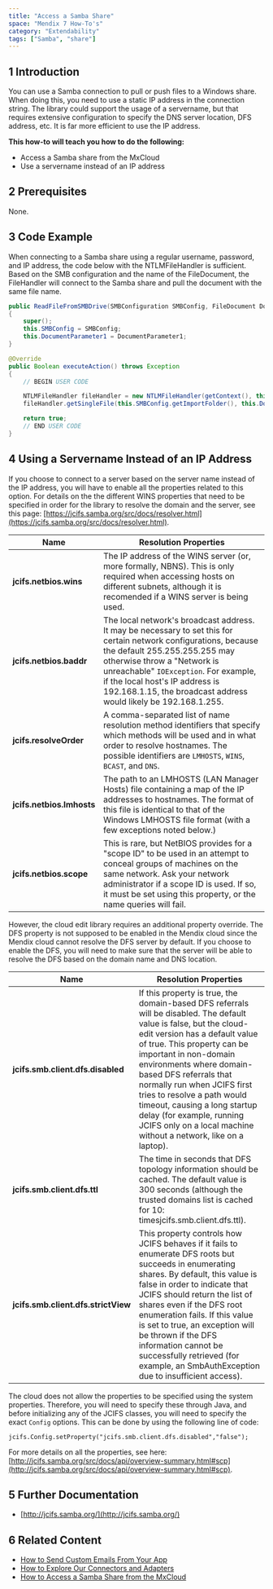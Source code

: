 ```yaml
---
title: "Access a Samba Share"
space: "Mendix 7 How-To's"
category: "Extendability"
tags: ["Samba", "share"]
---
```


## 1 Introduction

You can use a Samba connection to pull or push files to a Windows share. When doing this, you need to use a static IP address in the connection string. The library could support the usage of a servername, but that requires extensive configuration to specify the DNS server location, DFS address, etc. It is far more efficient to use the IP address.

**This how-to will teach you how to do the following:**

* Access a Samba share from the MxCloud
* Use a servername instead of an IP address

## 2 Prerequisites

None.

## 3 Code Example

When connecting to a Samba share using a regular username, password, and IP address, the code below with the NTLMFileHandler is sufficient. Based on the SMB configuration and the name of the FileDocument, the FileHandler will connect to the Samba share and pull the document with the same file name.

```java
public ReadFileFromSMBDrive(SMBConfiguration SMBConfig, FileDocument DocumentParameter1)
{
    super();
    this.SMBConfig = SMBConfig;
    this.DocumentParameter1 = DocumentParameter1;
}

@Override
public Boolean executeAction() throws Exception
{
    // BEGIN USER CODE

    NTLMFileHandler fileHandler = new NTLMFileHandler(getContext(), this.SMBConfig.getDomainName(), this.SMBConfig.getUsername(), this.SMBConfig.getPassword());
    fileHandler.getSingleFile(this.SMBConfig.getImportFolder(), this.DocumentParameter1.getName(getContext()), this.DocumentParameter1.getMendixObject(), this.DocumentParameter1.getDeleteAfterDownload());;

    return true;
    // END USER CODE
}
```

## 4 Using a Servername Instead of an IP Address

If you choose to connect to a server based on the server name instead of the IP address, you will have to enable all the properties related to this option. For details on the the different WINS properties that need to be specified in order for the library to resolve the domain and the server, see this page: [https://jcifs.samba.org/src/docs/resolver.html](https://jcifs.samba.org/src/docs/resolver.html).

| Name | Resolution Properties |
| --- | --- |
| **jcifs.netbios.wins** | The IP address of the WINS server (or, more formally, NBNS). This is only required when accessing hosts on different subnets, although it is recomended if a WINS server is being used. |
| **jcifs.netbios.baddr** | The local network's broadcast address. It may be necessary to set this for certain network configurations, because the default 255.255.255.255 may otherwise throw a "Network is unreachable" `IOException`. For example, if the local host's IP address is 192.168.1.15, the broadcast address would likely be 192.168.1.255. |
| **jcifs.resolveOrder** | A comma-separated list of name resolution method identifiers that specify which methods will be used and in what order to resolve hostnames. The possible identifiers are `LMHOSTS`, `WINS`, `BCAST`, and `DNS`. |
| **jcifs.netbios.lmhosts** | The path to an LMHOSTS (LAN Manager Hosts) file containing a map of the IP addresses to hostnames. The format of this file is identical to that of the Windows LMHOSTS file format (with a few exceptions noted below.) |
| **jcifs.netbios.scope** | This is rare, but NetBIOS provides for a "scope ID" to be used in an attempt to conceal groups of machines on the same network. Ask your network administrator if a scope ID is used. If so, it must be set using this property, or the name queries will fail. |

However, the cloud edit library requires an additional property override. The DFS property is not supposed to be enabled in the Mendix cloud since the Mendix cloud cannot resolve the DFS server by default. If you choose to enable the DFS, you will need to make sure that the server will be able to resolve the DFS based on the domain name and DNS location.

| Name | Resolution Properties |
| --- | --- |
| **jcifs.smb.client.dfs.disabled** | If this property is true, the domain-based DFS referrals will be disabled. The default value is false, but the cloud-edit version has a default value of true. This property can be important in non-domain environments where domain-based DFS referrals that normally run when JCIFS first tries to resolve a path would timeout, causing a long startup delay (for example, running JCIFS only on a local machine without a network, like on a laptop). |
| **jcifs.smb.client.dfs.ttl** | The time in seconds that DFS topology information should be cached. The default value is 300 seconds (although the trusted domains list is cached for 10: timesjcifs.smb.client.dfs.ttl). |
| **jcifs.smb.client.dfs.strictView** | This property controls how JCIFS behaves if it fails to enumerate DFS roots but succeeds in enumerating shares. By default, this value is false in order to indicate that JCIFS should return the list of shares even if the DFS root enumeration fails. If this value is set to true, an exception will be thrown if the DFS information cannot be successfully retrieved (for example, an SmbAuthException due to insufficient access). |

The cloud does not allow the properties to be specified using the system properties. Therefore, you will need to specify these through Java, and before initializing any of the JCIFS classes, you will need to specify the exact `Config` options. This can be done by using the following line of code:

```
jcifs.Config.setProperty("jcifs.smb.client.dfs.disabled","false");
```
For more details on all the properties, see here: [http://jcifs.samba.org/src/docs/api/overview-summary.html#scp](http://jcifs.samba.org/src/docs/api/overview-summary.html#scp).

## 5 Further Documentation

*   [http://jcifs.samba.org/](http://jcifs.samba.org/)

## 6 Related Content

* [How to Send Custom Emails From Your App](send-custom-emails-from-your-app)
* [How to Explore Our Connectors and Adapters](explore-the-connectors-and-adapters)
* [How to Access a Samba Share from the MxCloud](access-a-samba-share-from-the-mxcloud)
